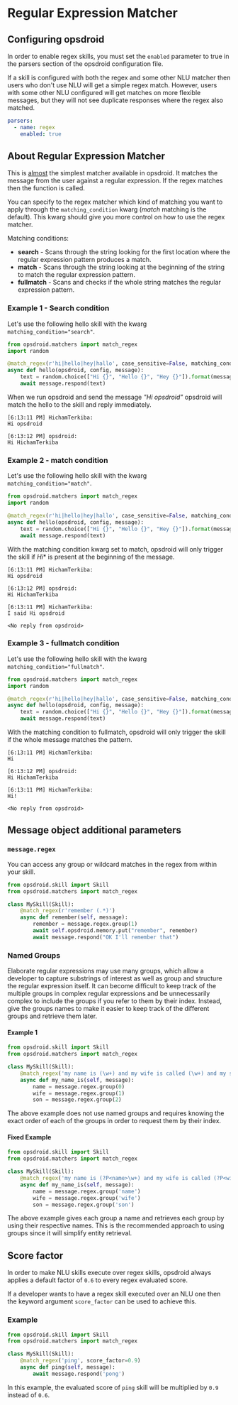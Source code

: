 # Regular Expression Matcher

## Configuring opsdroid

In order to enable regex skills, you must set the `enabled` parameter to true in the parsers section of the opsdroid configuration file.

If a skill is configured with both the regex and some other NLU matcher then users who don't use NLU will get a simple regex match. However, users with some other NLU configured will get matches on more flexible messages, but they will not see duplicate responses where the regex also matched.

```yaml
parsers:
  - name: regex
    enabled: true
```

## About Regular Expression Matcher

This is [almost](/matchers/parse_format.md) the simplest matcher available in opsdroid. It matches the message from the user against a regular expression. If the regex matches then the function is called.

You can specify to the regex matcher which kind of matching you want to apply through the `matching_condition` kwarg (*match* matching is the default). This kwarg should give you more control on how to use the regex matcher.

Matching conditions:

- **search** - Scans through the string looking for the first location where the regular expression pattern produces a match.
- **match** - Scans through the string looking at the beginning of the string to match the regular expression pattern.
- **fullmatch** - Scans and checks if the whole string matches the regular expression pattern.

### Example 1 - Search condition

Let's use the following hello skill with the kwarg `matching_condition="search"`.

```python
from opsdroid.matchers import match_regex
import random

@match_regex(r'hi|hello|hey|hallo', case_sensitive=False, matching_condition="search")
async def hello(opsdroid, config, message):
    text = random.choice(["Hi {}", "Hello {}", "Hey {}"]).format(message.user)
    await message.respond(text)
```

When we run opsdroid and send the message *"Hi opsdroid"* opsdroid will match the hello to the skill and reply immediately.

```
[6:13:11 PM] HichamTerkiba:
Hi opsdroid

[6:13:12 PM] opsdroid:
Hi HichamTerkiba
```

### Example 2 - match condition

Let's use the following hello skill with the kwarg `matching_condition="match"`.

```python
from opsdroid.matchers import match_regex
import random

@match_regex(r'hi|hello|hey|hallo', case_sensitive=False, matching_condition="match")
async def hello(opsdroid, config, message):
    text = random.choice(["Hi {}", "Hello {}", "Hey {}"]).format(message.user)
    await message.respond(text)
```

With the matching condition kwarg set to match, opsdroid will only trigger the skill if *Hi** is present at the beginning of the message.

```
[6:13:11 PM] HichamTerkiba:
Hi opsdroid

[6:13:12 PM] opsdroid:
Hi HichamTerkiba

[6:13:11 PM] HichamTerkiba:
I said Hi opsdroid

<No reply from opsdroid>
```

### Example 3 - fullmatch condition

Let's use the following hello skill with the kwarg `matching_condition="fullmatch"`.

```python
from opsdroid.matchers import match_regex
import random

@match_regex(r'hi|hello|hey|hallo', case_sensitive=False, matching_condition="fullmatch")
async def hello(opsdroid, config, message):
    text = random.choice(["Hi {}", "Hello {}", "Hey {}"]).format(message.user)
    await message.respond(text)
```
With the matching condition to fullmatch, opsdroid will only trigger the skill if the whole message matches the pattern.

```
[6:13:11 PM] HichamTerkiba:
Hi

[6:13:12 PM] opsdroid:
Hi HichamTerkiba

[6:13:11 PM] HichamTerkiba:
Hi!

<No reply from opsdroid>
```

## Message object additional parameters

### `message.regex`

You can access any group or wildcard matches in the regex from within your skill.

```python
from opsdroid.skill import Skill
from opsdroid.matchers import match_regex

class MySkill(Skill):
    @match_regex(r'remember (.*)')
    async def remember(self, message):
        remember = message.regex.group(1)
        await self.opsdroid.memory.put("remember", remember)
        await message.respond("OK I'll remember that")
```

### Named Groups

Elaborate regular expressions may use many groups, which allow a developer to capture substrings of interest as well as group and structure the regular expression itself.  It can become difficult to keep track of the multiple groups in complex regular expressions and be unnecessarily complex to include the groups if you refer to them by their index.  Instead, give the groups names to make it easier to keep track of the different groups and retrieve them later.

#### Example 1

```python
from opsdroid.skill import Skill
from opsdroid.matchers import match_regex

class MySkill(Skill):
    @match_regex('my name is (\w+) and my wife is called (\w+) and my son is called (\w+)')
    async def my_name_is(self, message):
        name = message.regex.group(0)
        wife = message.regex.group(1)
        son = message.regex.group(2)
```

The above example does not use named groups and requires knowing the exact order of each of the groups in order to request them by their index.

#### Fixed Example

```python
from opsdroid.skill import Skill
from opsdroid.matchers import match_regex

class MySkill(Skill):
    @match_regex('my name is (?P<name>\w+) and my wife is called (?P<wife>\w+) and my son is called (?P<son>\w+)')
    async def my_name_is(self, message):
        name = message.regex.group('name')
        wife = message.regex.group('wife')
        son = message.regex.group('son')
```

The above example gives each group a name and retrieves each group by using their respective names.  This is the recommended approach to using groups since it will simplify entity retrieval.

## Score factor

In order to make NLU skills execute over regex skills, opsdroid always applies a default factor of `0.6` to every regex evaluated score.

If a developer wants to have a regex skill executed over an NLU one then the keyword argument `score_factor` can be used to achieve this.


### Example

```python
from opsdroid.skill import Skill
from opsdroid.matchers import match_regex

class MySkill(Skill):
    @match_regex('ping', score_factor=0.9)
    async def ping(self, message):
        await message.respond('pong')
```

In this example, the evaluated score of `ping` skill will be multiplied by `0.9` instead of `0.6`.
